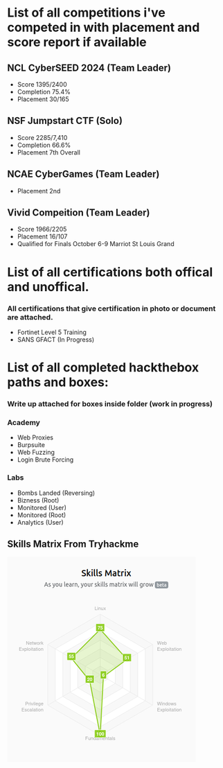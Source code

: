 # List of all competitions i've competed in with placement and score report if available

## NCL CyberSEED 2024 (Team Leader)
- Score 1395/2400
- Completion 75.4%
- Placement 30/165
## NSF Jumpstart CTF (Solo)
- Score 2285/7,410
- Completion 66.6%
- Placement 7th Overall
## NCAE CyberGames (Team Leader)
- Placement 2nd
## Vivid Compeition (Team Leader)
- Score 1966/2205
- Placement 16/107
- Qualified for Finals October 6-9 Marriot St Louis Grand

# List of all certifications both offical and unoffical.

### All certifications that give certification in photo or document are attached.

- Fortinet Level 5 Training
- SANS GFACT (In Progress)
# List of all completed hackthebox paths and boxes:
### Write up attached for boxes inside folder (work in progress)

### Academy 
- Web Proxies
- Burpsuite
- Web Fuzzing
- Login Brute Forcing
 
### Labs
- Bombs Landed (Reversing)
- Bizness (Root)
- Monitored (User)
- Monitored (Root)
- Analytics (User)

## Skills Matrix From Tryhackme

![alt text](https://github.com/Saver05/Portfolio/blob/main/tryhackme/SkillsMatrix.png?raw=true)
